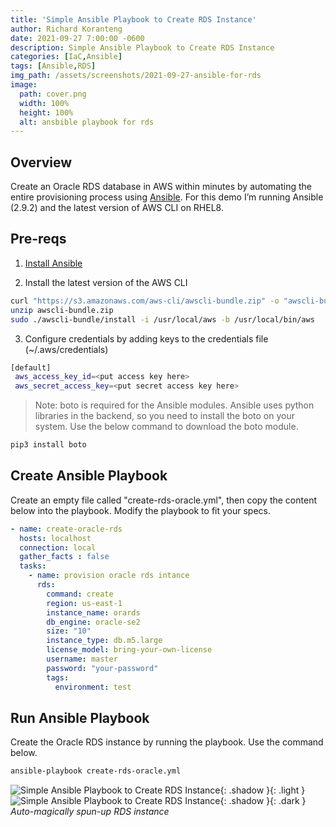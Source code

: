 ```yaml
---
title: 'Simple Ansible Playbook to Create RDS Instance'
author: Richard Koranteng
date: 2021-09-27 7:00:00 -0600
description: Simple Ansible Playbook to Create RDS Instance
categories: [IaC,Ansible]
tags: [Ansible,RDS]
img_path: /assets/screenshots/2021-09-27-ansible-for-rds
image:
  path: cover.png
  width: 100%
  height: 100%
  alt: ansbible playbook for rds
---
```


## Overview
Create an Oracle RDS database in AWS within minutes by automating the entire provisioning process using [Ansible](https://www.ansible.com/).
For this demo I’m running Ansible (2.9.2) and the latest version of AWS CLI on RHEL8.

## Pre-reqs
1. [Install Ansible](https://docs.ansible.com/ansible/latest/installation_guide/intro_installation.html)

2. Install the latest version of the AWS CLI
```bash
curl "https://s3.amazonaws.com/aws-cli/awscli-bundle.zip" -o "awscli-bundle.zip"
unzip awscli-bundle.zip
sudo ./awscli-bundle/install -i /usr/local/aws -b /usr/local/bin/aws
```

3. Configure credentials by adding keys to the credentials file (~/.aws/credentials)
```bash
[default]
 aws_access_key_id=<put access key here>
 aws_secret_access_key=<put secret access key here>
```

> Note: boto is required for the Ansible modules. Ansible uses python libraries in the backend, so you need to install the boto on your system. Use the below command to download the boto module.

```bash
pip3 install boto
```

## Create Ansible Playbook
Create an empty file called "create-rds-oracle.yml", then copy the content below into the playbook. Modify the playbook to fit your specs.
```yml
- name: create-oracle-rds
  hosts: localhost
  connection: local
  gather_facts : false
  tasks:
    - name: provision oracle rds intance
      rds:
        command: create
        region: us-east-1
        instance_name: orards
        db_engine: oracle-se2
        size: "10"
        instance_type: db.m5.large
        license_model: bring-your-own-license
        username: master
        password: "your-password"
        tags:
          environment: test
```

## Run Ansible Playbook
Create the Oracle RDS instance by running the playbook. Use the command below.
```bash
ansible-playbook create-rds-oracle.yml
```
![Simple Ansible Playbook to Create RDS Instance](ansible-create-rds.png){: .shadow }{: .light }
![Simple Ansible Playbook to Create RDS Instance](ansible-create-rds.png){: .shadow }{: .dark }
_Auto-magically spun-up RDS instance_
